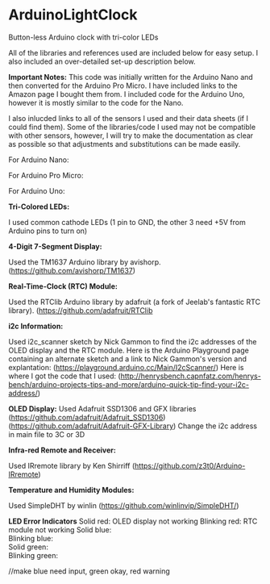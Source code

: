 # ArduinoLightClock
Button-less Arduino clock with tri-color LEDs


All of the libraries and references used are included below for easy setup.
I also included an over-detailed set-up description below.

**Important Notes:**
This code was initially written for the Arduino Nano and then converted for the Arduino Pro Micro.  I have included links to the Amazon page I bought them from.  I included code for the Arduino Uno, however it is mostly similar to the code for the Nano.

I also inlucded links to all of the sensors I used and their data sheets (if I could find them).  Some of the libraries/code I used may not be compatible with other sensors, however, I will try to make the documentation as clear as possible so that adjustments and substitutions can be made easily.

For Arduino Nano:

For Arduino Pro Micro:

For Arduino Uno:




**Tri-Colored LEDs:**

I used common cathode LEDs (1 pin to GND, the other 3 need +5V from Arduino pins to turn on)



**4-Digit 7-Segment Display:**

Used the TM1637 Arduino library by avishorp.
(https://github.com/avishorp/TM1637)


**Real-Time-Clock (RTC) Module:**

Used the RTClib Arduino library by adafruit (a fork of Jeelab's fantastic RTC library).
(https://github.com/adafruit/RTClib


**i2c Information:**

Used i2c_scanner sketch by Nick Gammon to find the i2c addresses of the OLED display and the RTC module.
Here is the Arduino Playground page containing an alternate sketch and a link to Nick Gammon's version and explantation:
(https://playground.arduino.cc/Main/I2cScanner/)
Here is where I got the code that I used:
(http://henrysbench.capnfatz.com/henrys-bench/arduino-projects-tips-and-more/arduino-quick-tip-find-your-i2c-address/)


**OLED Display:**
Used Adafruit SSD1306 and GFX libraries
(https://github.com/adafruit/Adafruit_SSD1306)
(https://github.com/adafruit/Adafruit-GFX-Library)
Change the i2c address in main file to 3C or 3D

**Infra-red Remote and Receiver:**

Used IRremote library by Ken Shirriff
(https://github.com/z3t0/Arduino-IRremote)


**Temperature and Humidity Modules:**

Used SimpleDHT by winlin
(https://github.com/winlinvip/SimpleDHT/)




**LED Error Indicators**
Solid red:       OLED display not working
Blinking red:    RTC module not working
Solid blue:      
Blinking blue:   
Solid green:     
Blinking green:  

//make blue need input, green okay, red warning













